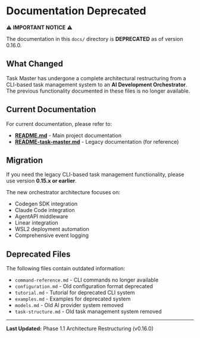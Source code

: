 # Documentation Deprecated

⚠️ **IMPORTANT NOTICE** ⚠️

The documentation in this `docs/` directory is **DEPRECATED** as of version 0.16.0.

## What Changed

Task Master has undergone a complete architectural restructuring from a CLI-based task management system to an **AI Development Orchestrator**. The previous functionality documented in these files is no longer available.

## Current Documentation

For current documentation, please refer to:

- **[README.md](../README.md)** - Main project documentation
- **[README-task-master.md](../README-task-master.md)** - Legacy documentation (for reference)

## Migration

If you need the legacy CLI-based task management functionality, please use version **0.15.x or earlier**.

The new orchestrator architecture focuses on:
- Codegen SDK integration
- Claude Code integration  
- AgentAPI middleware
- Linear integration
- WSL2 deployment automation
- Comprehensive event logging

## Deprecated Files

The following files contain outdated information:
- `command-reference.md` - CLI commands no longer available
- `configuration.md` - Old configuration format deprecated
- `tutorial.md` - Tutorial for deprecated CLI system
- `examples.md` - Examples for deprecated system
- `models.md` - Old AI provider system removed
- `task-structure.md` - Old task management system removed

---

**Last Updated:** Phase 1.1 Architecture Restructuring (v0.16.0)

